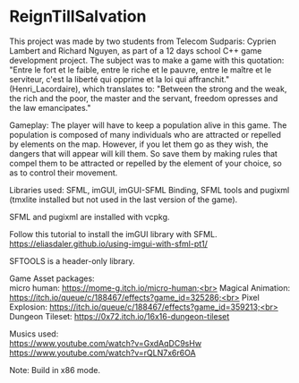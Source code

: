 ﻿# ReignTillSalvation
This project was made by two students from Telecom Sudparis: Cyprien Lambert and Richard Nguyen,
as part of a 12 days school C++ game development project. The subject was to make a game with this quotation: "Entre le fort et le faible, entre le riche et le pauvre, entre le maître et le serviteur, c'est la liberté qui opprime et la loi qui affranchit." (Henri_Lacordaire), which translates to: "Between the strong and the weak, the rich and the poor, the master and the servant, freedom opresses and the law emancipates."

Gameplay:
The player will have to keep a population alive in this game. The population is composed of many individuals who are attracted or repelled by elements on the map. However, if you let them go as they wish, the dangers that will appear will kill them. So save them by making rules that compel them to be attracted or repelled by the element of your choice, so as to control their movement.


Libraries used: SFML, imGUI, imGUI-SFML Binding, SFML tools and pugixml (tmxlite installed but not used in the last version of the game).

SFML and pugixml are installed with vcpkg.

Follow this tutorial to install the imGUI library with SFML.
https://eliasdaler.github.io/using-imgui-with-sfml-pt1/

SFTOOLS is a header-only library.


Game Asset packages:<br>
micro human: https://mome-g.itch.io/micro-human;<br>
Magical Animation: https://itch.io/queue/c/188467/effects?game_id=325286;<br>
Pixel Explosion: https://itch.io/queue/c/188467/effects?game_id=359213;<br>
Dungeon Tileset: https://0x72.itch.io/16x16-dungeon-tileset<br>

Musics used:<br>
https://www.youtube.com/watch?v=GxdAqDC9sHw<br>
https://www.youtube.com/watch?v=rQLN7x6r6OA


Note: Build in x86 mode.

